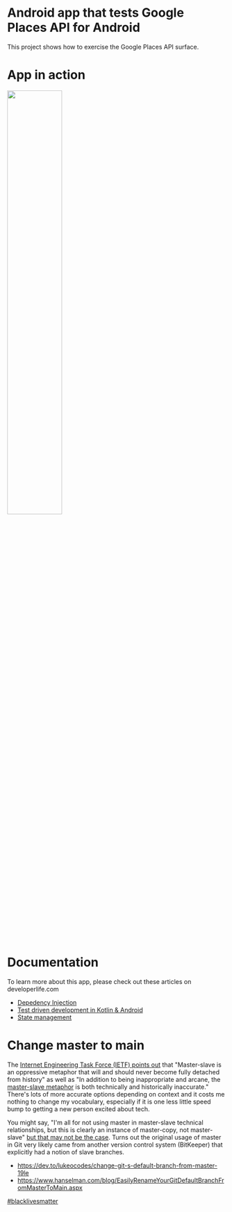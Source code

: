 # Android app that tests Google Places API for Android

This project shows how to exercise the Google Places API surface.

# App in action

<img
  width="50%"
  src="https://raw.githubusercontent.com/nazmulidris/places-api-poc/main/docs/places-api-poc-video.gif"
/>

# Documentation

To learn more about this app, please check out these articles on developerlife.com

- [Depedency Injection](https://developerlife.com/category/DepedencyInjection/)
- [Test driven development in Kotlin & Android](https://developerlife.com/category/TestDrivenDevelopment/)
- [State management](https://developerlife.com/category/State/)

# Change master to main

The
[Internet Engineering Task Force (IETF) points out](https://tools.ietf.org/id/draft-knodel-terminology-00.html#rfc.section.1.1.1)
that "Master-slave is an oppressive metaphor that will and should never become fully detached from
history" as well as "In addition to being inappropriate and arcane, the
[master-slave metaphor](https://github.com/bitkeeper-scm/bitkeeper/blob/master/doc/HOWTO.ask?WT.mc_id=-blog-scottha#L231-L232)
is both technically and historically inaccurate." There's lots of more accurate options depending on
context and it costs me nothing to change my vocabulary, especially if it is one less little speed
bump to getting a new person excited about tech.

You might say, "I'm all for not using master in master-slave technical relationships, but this is
clearly an instance of master-copy, not master-slave"
[but that may not be the case](https://mail.gnome.org/archives/desktop-devel-list/2019-May/msg00066.html).
Turns out the original usage of master in Git very likely came from another version control system
(BitKeeper) that explicitly had a notion of slave branches.

- https://dev.to/lukeocodes/change-git-s-default-branch-from-master-19le
- https://www.hanselman.com/blog/EasilyRenameYourGitDefaultBranchFromMasterToMain.aspx

[#blacklivesmatter](https://blacklivesmatter.com/)
